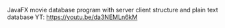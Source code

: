  JavaFX movie database program with server client structure and plain text database 
 YT: https://youtu.be/da3NEMLn6kM
